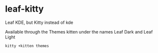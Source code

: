 # leaf-kitty
Leaf KDE, but Kitty instead of kde

Available through the Themes kitten under the names Leaf Dark and Leaf Light

`kitty +kitten themes`
